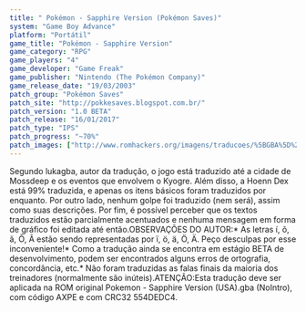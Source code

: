 ```yaml
---
title: " Pokémon - Sapphire Version (Pokémon Saves)"
system: "Game Boy Advance"
platform: "Portátil"
game_title: "Pokémon - Sapphire Version"
game_category: "RPG"
game_players: "4"
game_developer: "Game Freak"
game_publisher: "Nintendo (The Pokémon Company)"
game_release_date: "19/03/2003"
patch_group: "Pokémon Saves"
patch_site: "http://pokkesaves.blogspot.com.br/"
patch_version: "1.0 BETA"
patch_release: "16/01/2017"
patch_type: "IPS"
patch_progress: "~70%"
patch_images: ["http://www.romhackers.org/imagens/traducoes/%5BGBA%5D%20Pok%C3%A9mon%20-%20Sapphire%20Version%20-%20Pok%C3%A9mon%20Saves%20-%201.png","http://www.romhackers.org/imagens/traducoes/%5BGBA%5D%20Pok%C3%A9mon%20-%20Sapphire%20Version%20-%20Pok%C3%A9mon%20Saves%20-%202.png","http://www.romhackers.org/imagens/traducoes/%5BGBA%5D%20Pok%C3%A9mon%20-%20Sapphire%20Version%20-%20Pok%C3%A9mon%20Saves%20-%203.png"]
---
```

Segundo lukagba, autor da tradução, o jogo está traduzido até a cidade de Mossdeep e os eventos que envolvem o Kyogre. Além disso, a Hoenn Dex está 99% traduzida, e apenas os itens básicos foram traduzidos por enquanto. Por outro lado, nenhum golpe foi traduzido (nem será), assim como suas descrições. Por fim, é possível perceber que os textos traduzidos estão parcialmente acentuados e nenhuma mensagem em forma de gráfico foi editada até então.OBSERVAÇÕES DO AUTOR:* As letras í, õ, ã, Õ, Ã estão sendo representadas por ï, ö, ä, Ö, Ä. Peço desculpas por esse inconveniente!* Como a tradução ainda se encontra em estágio BETA de desenvolvimento, podem ser encontrados alguns erros de ortografia, concordância, etc.* Não foram traduzidas as falas finais da maioria dos treinadores (normalmente são inúteis).ATENÇÃO:Esta tradução deve ser aplicada na ROM original Pokemon - Sapphire Version (USA).gba (NoIntro), com código AXPE e com CRC32 554DEDC4.